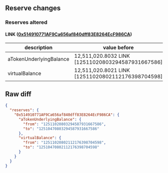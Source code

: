 ## Reserve changes

### Reserves altered

#### LINK ([0x514910771AF9Ca656af840dff83E8264EcF986CA](https://etherscan.io/address/0x514910771AF9Ca656af840dff83E8264EcF986CA))

| description | value before | value after |
| --- | --- | --- |
| aTokenUnderlyingBalance | 12,511,020.8032 LINK [12511020803294587931667586] | 12,510,470.8032 LINK [12510470803294587931667586] |
| virtualBalance | 12,511,020.8021 LINK [12511020802112176398704598] | 12,510,470.8021 LINK [12510470802112176398704598] |


## Raw diff

```json
{
  "reserves": {
    "0x514910771AF9Ca656af840dff83E8264EcF986CA": {
      "aTokenUnderlyingBalance": {
        "from": "12511020803294587931667586",
        "to": "12510470803294587931667586"
      },
      "virtualBalance": {
        "from": "12511020802112176398704598",
        "to": "12510470802112176398704598"
      }
    }
  }
}
```